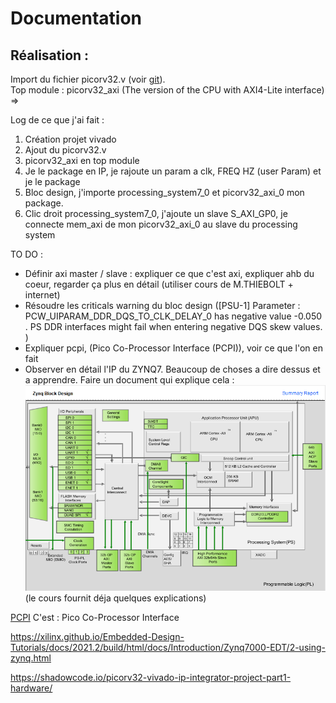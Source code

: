 # Documentation

## Réalisation :

Import du fichier picorv32.v (voir [git](https://github.com/YosysHQ/picorv32#files-in-this-repository)).  
Top module : picorv32_axi (The version of the CPU with AXI4-Lite interface)  
=> 

Log de ce que j'ai fait :   
1. Création projet vivado  
2. Ajout du picorv32.v  
3. picorv32_axi en top module  
4. Je le package en IP, je rajoute un param a clk, FREQ HZ (user Param) et je le package  
5. Bloc design, j'importe processing_system7_0 et picorv32_axi_0 mon package.
6. Clic droit processing_system7_0, j'ajoute un slave S_AXI_GP0, je connecte mem_axi de mon picorv32_axi_0 au slave du processing system

TO DO : 
* Définir axi  master / slave : expliquer ce que c'est axi, expliquer ahb du coeur, regarder ça plus en détail (utiliser cours de M.THIEBOLT + internet)
* Résoudre les criticals warning du bloc design ([PSU-1]  Parameter : PCW_UIPARAM_DDR_DQS_TO_CLK_DELAY_0 has negative value -0.050 . PS DDR interfaces might fail when entering negative DQS skew values. 
)
* Expliquer pcpi, (Pico Co-Processor Interface (PCPI)), voir ce que l'on en fait
* Observer en détail l'IP du ZYNQ7. Beaucoup de choses a dire dessus et a apprendre. Faire un document qui explique cela  : ![Alt text](image.png) (le cours fournit déja quelques explications)




[PCPI](https://shadowcode.io/picorv32-vivado-ip-integrator-project-part1-hardware/) C'est : 
Pico Co-Processor Interface





https://xilinx.github.io/Embedded-Design-Tutorials/docs/2021.2/build/html/docs/Introduction/Zynq7000-EDT/2-using-zynq.html

https://shadowcode.io/picorv32-vivado-ip-integrator-project-part1-hardware/


